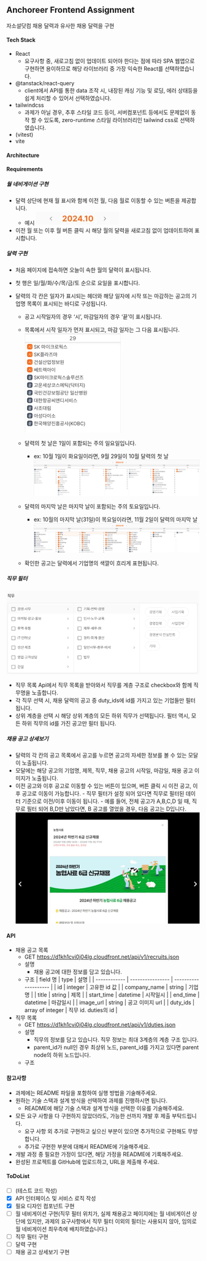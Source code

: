 ## Anchoreer Frontend Assignment

자소설닷컴 채용 달력과 유사한 채용 달력을 구현

#### Tech Stack

- React
  - 요구사항 중, 새로고침 없이 업데이트 되어야 한다는 점에 따라 SPA 웹앱으로 구현하면 용이하므로 해당 라이브러리 중 가장 익숙한 React를 선택하였습니다.
- @tanstack/react-query
  - client에서 API를 통한 data 조작 시, 내장된 캐싱 기능 및 로딩, 에러 상태등을 쉽게 처리할 수 있어서 선택하였습니다.
- tailwindcss
  - 과제가 아닐 경우, 추후 스타일 코드 등이, 서버컴포넌트 등에서도 문제없이 동작 할 수 있도록, zero-runtime 스타일 라이브러리인 tailwind css로 선택하였습니다.
- (vitest)
- vite

#### Architecture

#### Requirements

##### 월 네비게이션 구현

- 달력 상단에 현재 월 표시와 함께 이전 월, 다음 월로 이동할 수 있는 버튼을 제공합니다.
  - 예시
    ![alt text](/assignment-assets/image.png)
- 이전 월 또는 이후 월 버튼 클릭 시 해당 월의 달력을 새로고침 없이 업데이트하여 표시합니다.

##### 달력 구현

- 처음 페이지에 접속하면 오늘이 속한 월의 달력이 표시됩니다.
- 첫 행은 일/월/화/수/목/금/토 순으로 요일을 표시합니다.
- 달력의 각 칸은 일자가 표시되는 헤더와 해당 일자에 시작 또는 마감하는 공고의 기업명 목록이 표시되는 바디로 구성됩니다.

  - 공고 시작일자의 경우 ‘시’, 마감일자의 경우 ‘끝’이 표시됩니다.
  - 목록에서 시작 일자가 먼저 표시되고, 마감 일자는 그 다음 표시됩니다.
    ![alt text](/assignment-assets/image-1.png)
  - 달력의 첫 날은 1일이 포함되는 주의 일요일입니다.

    - ex: 10월 1일이 화요일이라면, 9월 29일이 10월 달력의 첫 날
      ![alt text](/assignment-assets/image-2.png)

  - 달력의 마지막 날은 마지막 날이 포함되는 주의 토요일입니다.
    - ex: 10월의 마지막 날(31일)이 목요일이라면, 11월 2일이 달력의 마지막 날
      ![alt text](/assignment-assets/image-3.png)
  - 확인한 공고는 달력에서 기업명의 색깔이 흐리게 표현됩니다.

##### 직무 필터

![alt text](/assignment-assets/image-4.png)

- 직무 목록 Api에서 직무 목록을 받아와서 직무를 계층 구조로 checkbox와 함께 직무명을 노출합니다.
- 각 직무 선택 시, 채용 달력의 공고 중 duty_ids에 id를 가지고 있는 기업들만 필터 됩니다.
- 상위 계층을 선택 시 해당 상위 계층의 모든 하위 직무가 선택됩니다. 필터 역시, 모든 하위 직무의 id를 가진 공고만 필터 됩니다.

##### 채용 공고 상세보기

- 달력의 각 칸의 공고 목록에서 공고를 누르면 공고의 자세한 정보를 볼 수 있는 모달이 노출됩니다.
- 모달에는 해당 공고의 기업명, 제목, 직무, 채용 공고의 시작일, 마감일, 채용 공고 이미지가 노출됩니다.
- 이전 공고와 이후 공고로 이동할 수 있는 버튼이 있으며, 버튼 클릭 시 이전 공고, 이후 공고로 이동이 가능합니다. - 직무 필터가 설정 되어 있다면 직무로 필터된 데이터 기준으로 이전/이후 이동이 됩니다. - 예를 들어, 전체 공고가 A,B,C,D 일 때, 직무로 필터 되어 B,D만 남았다면, B 공고를 열었을 경우, 다음 공고는 D입니다.
  ![alt text](/assignment-assets/image-5.png)

#### API

- 채용 공고 목록
  - GET https://d1kh1cvi0j04lg.cloudfront.net/api/v1/recruits.json
  - 설명
    - 채용 공고에 대한 정보를 담고 있습니다.
  - 구조
    | field 명 | type | 설명 |
    | ------------ | ---------------- | -------------------- |
    | id | integer | 고유한 id 값 |
    | company_name | string | 기업명 |
    | title | string | 제목 |
    | start_time | datetime | 시작일시 |
    | end_time | datetime | 마감일시 |
    | image_url | string | 공고 이미지 url |
    | duty_ids | array of integer | 직무 id. duties의 id |
- 직무 목록
  - GET https://d1kh1cvi0j04lg.cloudfront.net/api/v1/duties.json
  - 설명
    - 직무의 정보를 담고 있습니다. 직무 정보는 최대 3계층의 계층 구조 입니다.
    - parent_id가 null인 경우 최상위 노드, parent_id를 가지고 있다면 parent node의 하위 노드입니다.
  - 구조

#### 참고사항

- 과제에는 README 파일을 포함하여 실행 방법을 기술해주세요.
- 원하는 기술 스택과 설계 방식을 선택하여 과제를 진행하시면 됩니다.
  - README에 해당 기술 스택과 설계 방식을 선택한 이유를 기술해주세요.
- 모든 요구 사항을 다 구현하지 않았더라도, 가능한 선까지 개발 후 제출 부탁드립니다.
  - 요구 사항 외 추가로 구현하고 싶으신 부분이 있으면 추가적으로 구현해도 무방합니다.
  - 추가로 구현한 부분에 대해서 README에 기술해주세요.
- 개발 과정 중 필요한 가정이 있다면, 해당 가정을 README에 기록해주세요.
- 완성된 프로젝트를 GitHub에 업로드하고, URL을 제출해 주세요.

#### ToDoList

- [ ] (테스트 코드 작성)
- [x] API 인터페이스 및 서비스 로직 작성
- [x] 필요 디자인 컴포넌트 구현
- [ ] 월 네비게이션 구현(직무 필터 위치가, 실제 채용공고 페이지에는 월 네비게이션 상단에 있지만, 과제의 요구사항에서 직무 필터 이외의 필터는 사용되지 않아, 임의로 월 네비게이션 최우측에 배치하였습니다.)
- [ ] 직무 필터 구현
- [ ] 달력 구현
- [ ] 채용 공고 상세보기 구현
